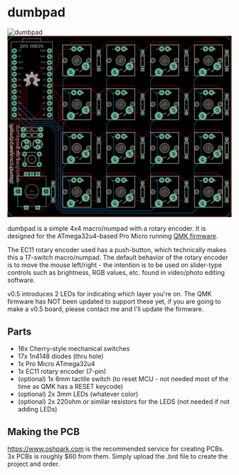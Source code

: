 # dumbpad

![dumbpad](https://i.imgur.com/sS3fq1Z.jpg)
![dumbpad](dumbpad.png)

dumbpad is a simple 4x4 macro/numpad with a rotary encoder. It is designed for the ATmega32u4-based Pro Micro running [QMK firmware](https://github.com/qmk/qmk_firmware).

The EC11 rotary encoder used has a push-button, which technically makes this a 17-switch macro/numpad. The default behavior of the rotary encoder is to move the mouse left/right - the intention is to be used on slider-type controls such as brightness, RGB values, etc. found in video/photo editing software.

v0.5 introduces 2 LEDs for indicating which layer you're on. The QMK firmware has NOT been updated to support these yet, if you are going to make a v0.5 board, please contact me and I'll update the firmware.

## Parts
* 16x Cherry-style mechanical switches
* 17x 1n4148 diodes (thru hole)
* 1x Pro Micro ATmega32u4
* 1x EC11 rotary encoder (7-pin)
* (optional) 1x 6mm tactile switch (to reset MCU - not needed most of the time as QMK has a RESET keycode)
* (optional) 2x 3mm LEDs (whatever color)
* (optional) 2x 220ohm or similar resistors for the LEDS (not needed if not adding LEDs)

## Making the PCB
https://www.oshpark.com is the recommended service for creating PCBs. 3x PCBs is roughly $60 from them. Simply upload the .brd file to create the project and order.
